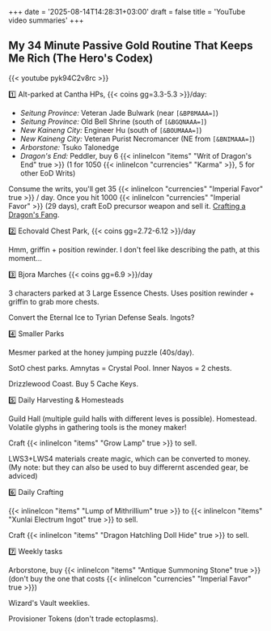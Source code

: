 +++
date = '2025-08-14T14:28:31+03:00'
draft = false
title = 'YouTube video summaries'
+++

##  My 34 Minute Passive Gold Routine That Keeps Me Rich (The Hero's Codex)

{{< youtube pyk94C2v8rc >}}

1️⃣ Alt-parked at Cantha HPs, {{< coins gg=3.3-5.3 >}}/day:

* _Seitung Province:_ Veteran Jade Bulwark (near `[&BP8MAAA=]`)
* _Seitung Province:_ Old Bell Shrine (south of `[&BGQNAAA=]`)
* _New Kaineng City:_ Engineer Hu (south of `[&BOUMAAA=]`)
* _New Kaineng City:_ Veteran Purist Necromancer (NE from `[&BNIMAAA=]`)
* _Arborstone:_ Tsuko Talonedge
* _Dragon's End:_ Peddler, buy 6 {{< inlineIcon "items" "Writ of Dragon's End" true >}} (1 for 1050 {{< inlineIcon "currencies" "Karma" >}}, 5 for other EoD Writs)

Consume the writs, you'll get 35 {{< inlineIcon "currencies" "Imperial Favor" true >}} / day. Once you hit 1000 {{< inlineIcon "currencies" "Imperial Favor" >}} (29 days), craft EoD precursor weapon and sell it. [Crafting a Dragon's Fang](https://gw2efficiency.com/crafting/calculator/a~0!b~1!c~0!d~1-95994).

2️⃣ Echovald Chest Park, {{< coins gg=2.72-6.12 >}}/day

Hmm, griffin + position rewinder. I don't feel like describing the path, at this moment...

3️⃣ Bjora Marches {{< coins gg=6.9 >}}/day

3 characters parked at 3 Large Essence Chests. Uses position rewinder + griffin to grab more chests.

Convert the Eternal Ice to Tyrian Defense Seals. Ingots?

4️⃣ Smaller Parks

Mesmer parked at the honey jumping puzzle (40s/day).

SotO chest parks. Amnytas = Crystal Pool. Inner Nayos = 2 chests.

Drizzlewood Coast. Buy 5 Cache Keys.

5️⃣ Daily Harvesting & Homesteads

Guild Hall (multiple guild halls with different leves is possible). Homestead. Volatile glyphs in gathering tools is the money maker!

Craft {{< inlineIcon "items" "Grow Lamp" true >}} to sell.

LWS3+LWS4 materials create magic, which can be converted to money. (My note: but they can also be used to buy differernt ascended gear, be adviced)

6️⃣ Daily Crafting

{{< inlineIcon "items" "Lump of Mithrillium" true >}} to {{< inlineIcon "items" "Xunlai Electrum Ingot" true >}} to sell. 

Craft {{< inlineIcon "items" "Dragon Hatchling Doll Hide" true >}} to sell.

7️⃣ Weekly tasks

Arborstone, buy {{< inlineIcon "items" "Antique Summoning Stone" true >}} (don't buy the one that costs {{< inlineIcon "currencies" "Imperial Favor" true >}})

Wizard's Vault weeklies.

Provisioner Tokens (don't trade ectoplasms).
